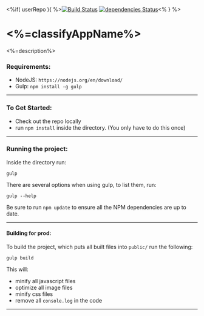 <%if( userRepo ){ %>[![Build Status](https://drone.stackdot.com/api/badges/<%=userRepo%>/status.svg)](https://drone.stackdot.com/<%=userRepo%>) [![dependencies Status](https://david-dm.org/<%=userRepo%>/status.svg)](https://david-dm.org/<%=userRepo%>)<% } %>

# <%=classifyAppName%>

<%=description%>

### Requirements:

- NodeJS: `https://nodejs.org/en/download/`
- Gulp: `npm install -g gulp`

---

### To Get Started:

- Check out the repo locally
- run `npm install` inside the directory. (You only have to do this once)

---

### Running the project:

Inside the directory run:

	gulp

There are several options when using gulp, to list them, run:

	gulp --help

Be sure to run `npm update` to ensure all the NPM dependencies are up to date.


---

#### Building for prod:

To build the project, which puts all built files into `public/` run the following:

	gulp build

This will:

- minify all javascript files
- optimize all image files
- minify css files
- remove all `console.log` in the code

---





